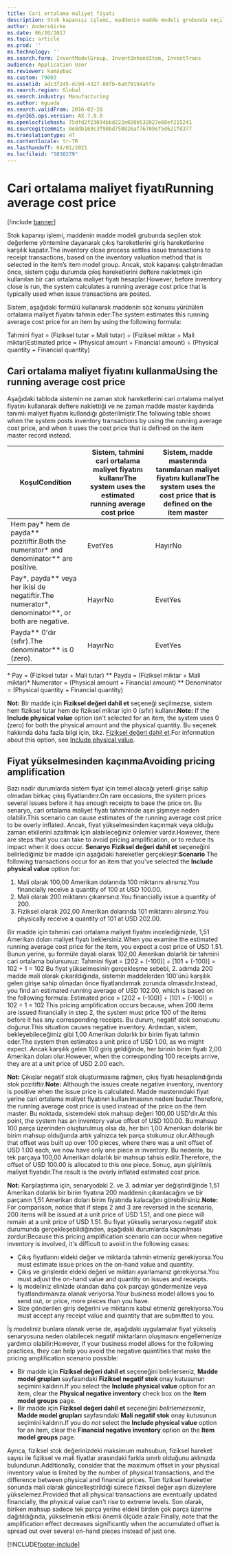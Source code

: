 ```yaml
---
title: Cari ortalama maliyet fiyatı
description: Stok kapanışı işlemi, maddenin madde modeli grubunda seçilen stok değerleme yöntemine dayanarak çıkış hareketlerini giriş hareketlerine karşılık kapatır. Ancak, stok kapanışı çalıştırılmadan önce, sistem çoğu durumda çıkış hareketlerini deftere nakletmek için kullanılan bir cari ortalama maliyet fiyatı hesaplar.
author: AndersGirke
ms.date: 06/20/2017
ms.topic: article
ms.prod: ''
ms.technology: ''
ms.search.form: InventModelGroup, InventOnhandItem, InventTrans
audience: Application User
ms.reviewer: kamaybac
ms.custom: 79003
ms.assetid: adc3f245-dc9d-4327-88fb-6a579194a5fe
ms.search.region: Global
ms.search.industry: Manufacturing
ms.author: mguada
ms.search.validFrom: 2016-02-28
ms.dyn365.ops.version: AX 7.0.0
ms.openlocfilehash: 75dfd2f23034bbd222e020b532027e60ef215241
ms.sourcegitcommit: 0e8db169c3f90bd750826af76709ef5d621fd377
ms.translationtype: HT
ms.contentlocale: tr-TR
ms.lasthandoff: 04/01/2021
ms.locfileid: "5830279"
---
```

# <a name="running-average-cost-price"></a><span data-ttu-id="49f41-104">Cari ortalama maliyet fiyatı</span><span class="sxs-lookup"><span data-stu-id="49f41-104">Running average cost price</span></span>

[!include [banner](../includes/banner.md)]

<span data-ttu-id="49f41-105">Stok kapanışı işlemi, maddenin madde modeli grubunda seçilen stok değerleme yöntemine dayanarak çıkış hareketlerini giriş hareketlerine karşılık kapatır.</span><span class="sxs-lookup"><span data-stu-id="49f41-105">The inventory close process settles issue transactions to receipt transactions, based on the inventory valuation method that is selected in the item’s item model group.</span></span> <span data-ttu-id="49f41-106">Ancak, stok kapanışı çalıştırılmadan önce, sistem çoğu durumda çıkış hareketlerini deftere nakletmek için kullanılan bir cari ortalama maliyet fiyatı hesaplar.</span><span class="sxs-lookup"><span data-stu-id="49f41-106">However, before inventory close is run, the system calculates a running average cost price that is typically used when issue transactions are posted.</span></span>

<span data-ttu-id="49f41-107">Sistem, aşağıdaki formülü kullanarak maddenin söz konusu yürütülen ortalama maliyet fiyatını tahmin eder:</span><span class="sxs-lookup"><span data-stu-id="49f41-107">The system estimates this running average cost price for an item by using the following formula:</span></span> 

<span data-ttu-id="49f41-108">Tahmini fiyat = (Fiziksel tutar + Mali tutar) ÷ (Fiziksel miktar + Mali miktar)</span><span class="sxs-lookup"><span data-stu-id="49f41-108">Estimated price = (Physical amount + Financial amount) ÷ (Physical quantity + Financial quantity)</span></span>

## <a name="using-the-running-average-cost-price"></a><span data-ttu-id="49f41-109">Cari ortalama maliyet fiyatını kullanma</span><span class="sxs-lookup"><span data-stu-id="49f41-109">Using the running average cost price</span></span>
<span data-ttu-id="49f41-110">Aşağıdaki tabloda sistemin ne zaman stok hareketlerini cari ortalama maliyet fiyatını kullanarak deftere naklettiği ve ne zaman madde master kaydında tanımlı maliyet fiyatını kullandığı gösterilmiştir.</span><span class="sxs-lookup"><span data-stu-id="49f41-110">The following table shows when the system posts inventory transactions by using the running average cost price, and when it uses the cost price that is defined on the item master record instead.</span></span>

| <span data-ttu-id="49f41-111">Koşul</span><span class="sxs-lookup"><span data-stu-id="49f41-111">Condition</span></span>                                               | <span data-ttu-id="49f41-112">Sistem, tahmini cari ortalama maliyet fiyatını kullanır</span><span class="sxs-lookup"><span data-stu-id="49f41-112">The system uses the estimated running average cost price</span></span> | <span data-ttu-id="49f41-113">Sistem, madde masterında tanımlanan maliyet fiyatını kullanır</span><span class="sxs-lookup"><span data-stu-id="49f41-113">The system uses the cost price that is defined on the item master</span></span> |
|---------------------------------------------------------|----------------------------------------------------------|-------------------------------------------------------------------|
| <span data-ttu-id="49f41-114">Hem pay\* hem de payda\*\* pozitiftir.</span><span class="sxs-lookup"><span data-stu-id="49f41-114">Both the numerator\* and denominator\*\* are positive.</span></span>  | <span data-ttu-id="49f41-115">Evet</span><span class="sxs-lookup"><span data-stu-id="49f41-115">Yes</span></span>                                                      | <span data-ttu-id="49f41-116">Hayır</span><span class="sxs-lookup"><span data-stu-id="49f41-116">No</span></span>                                                                |
| <span data-ttu-id="49f41-117">Pay\*, payda\*\* veya her ikisi de negatiftir.</span><span class="sxs-lookup"><span data-stu-id="49f41-117">The numerator\*, denominator\*\*, or both are negative.</span></span> | <span data-ttu-id="49f41-118">Hayır</span><span class="sxs-lookup"><span data-stu-id="49f41-118">No</span></span>                                                       | <span data-ttu-id="49f41-119">Evet</span><span class="sxs-lookup"><span data-stu-id="49f41-119">Yes</span></span>                                                               |
| <span data-ttu-id="49f41-120">Payda\*\* 0'dır (sıfır).</span><span class="sxs-lookup"><span data-stu-id="49f41-120">The denominator\*\* is 0 (zero).</span></span>                        | <span data-ttu-id="49f41-121">Hayır</span><span class="sxs-lookup"><span data-stu-id="49f41-121">No</span></span>                                                       | <span data-ttu-id="49f41-122">Evet</span><span class="sxs-lookup"><span data-stu-id="49f41-122">Yes</span></span>                                                               |

<span data-ttu-id="49f41-123">\* Pay = (Fiziksel tutar + Mali tutar) \*\* Payda = (Fiziksel miktar + Mali miktar)</span><span class="sxs-lookup"><span data-stu-id="49f41-123">\* Numerator = (Physical amount + Financial amount) \*\* Denominator = (Physical quantity + Financial quantity)</span></span> 

<span data-ttu-id="49f41-124">**Not:** Bir madde için **Fiziksel değeri dahil et** seçeneği seçilmezse, sistem hem fiziksel tutar hem de fiziksel miktar için 0 (sıfır) kullanır.</span><span class="sxs-lookup"><span data-stu-id="49f41-124">**Note:** If the **Include physical value** option isn't selected for an item, the system uses 0 (zero) for both the physical amount and the physical quantity.</span></span> <span data-ttu-id="49f41-125">Bu seçenek hakkında daha fazla bilgi için, bkz. [Fiziksel değeri dahil et](include-physical-value.md).</span><span class="sxs-lookup"><span data-stu-id="49f41-125">For information about this option, see [Include physical value](include-physical-value.md).</span></span>

## <a name="avoiding-pricing-amplification"></a><span data-ttu-id="49f41-126">Fiyat yükselmesinden kaçınma</span><span class="sxs-lookup"><span data-stu-id="49f41-126">Avoiding pricing amplification</span></span>
<span data-ttu-id="49f41-127">Bazı nadir durumlarda sistem fiyat için temel alacağı yeterli girişe sahip olmadan birkaç çıkış fiyatlandırır.</span><span class="sxs-lookup"><span data-stu-id="49f41-127">On rare occasions, the system prices several issues before it has enough receipts to base the price on.</span></span> <span data-ttu-id="49f41-128">Bu senaryo, cari ortalama maliyet fiyatı tahmininde aşırı şişmeye neden olabilir.</span><span class="sxs-lookup"><span data-stu-id="49f41-128">This scenario can cause estimates of the running average cost price to be overly inflated.</span></span> <span data-ttu-id="49f41-129">Ancak, fiyat yükselmesinden kaçınmak veya olduğu zaman etkilerini azaltmak için alabileceğiniz önlemler vardır.</span><span class="sxs-lookup"><span data-stu-id="49f41-129">However, there are steps that you can take to avoid pricing amplification, or to reduce its impact when it does occur.</span></span> <span data-ttu-id="49f41-130">**Senaryo** **Fiziksel değeri dahil et** seçeneğini belirlediğiniz bir madde için aşağıdaki hareketler gerçekleşir:</span><span class="sxs-lookup"><span data-stu-id="49f41-130">**Scenario** The following transactions occur for an item that you've selected the **Include physical value** option for:</span></span>

1.  <span data-ttu-id="49f41-131">Mali olarak 100,00 Amerikan dolarında 100 miktarını alırsınız.</span><span class="sxs-lookup"><span data-stu-id="49f41-131">You financially receive a quantity of 100 at USD 100.00.</span></span>
2.  <span data-ttu-id="49f41-132">Mali olarak 200 miktarını çıkarırsınız.</span><span class="sxs-lookup"><span data-stu-id="49f41-132">You financially issue a quantity of 200.</span></span>
3.  <span data-ttu-id="49f41-133">Fiziksel olarak 202,00 Amerikan dolarında 101 miktarını alırsınız.</span><span class="sxs-lookup"><span data-stu-id="49f41-133">You physically receive a quantity of 101 at USD 202.00.</span></span>

<span data-ttu-id="49f41-134">Bir madde için tahmini cari ortalama maliyet fiyatını incelediğinizde, 1,51 Amerikan doları maliyet fiyatı beklersiniz.</span><span class="sxs-lookup"><span data-stu-id="49f41-134">When you examine the estimated running average cost price for the item, you expect a cost price of USD 1.51.</span></span> <span data-ttu-id="49f41-135">Bunun yerine, şu formüle dayalı olarak 102,00 Amerikan dolarlık bir tahmini cari ortalama bulursunuz: Tahmini fiyat = \[202 + (-100)\] ÷ \[101 + (-100)\] = 102 ÷ 1 = 102 Bu fiyat yükselmesinin gerçekleşme sebebi, 2. adımda 200 madde mali olarak çıkarıldığında, sistemin maddelerden 100'ünü karşılık gelen girişe sahip olmadan önce fiyatlandırmak zorunda olmasıdır.</span><span class="sxs-lookup"><span data-stu-id="49f41-135">Instead, you find an estimated running average of USD 102.00, which is based on the following formula: Estimated price = \[202 + (-100)\] ÷ \[101 + (-100)\] = 102 ÷ 1 = 102 This pricing amplification occurs because, when 200 items are issued financially in step 2, the system must price 100 of the items before it has any corresponding receipts.</span></span> <span data-ttu-id="49f41-136">Bu durum, negatif stok sonucunu doğurur.</span><span class="sxs-lookup"><span data-stu-id="49f41-136">This situation causes negative inventory.</span></span> <span data-ttu-id="49f41-137">Ardından, sistem, bekleyebileceğimiz gibi 1,00 Amerikan dolarlık bir birim fiyatı tahmin eder.</span><span class="sxs-lookup"><span data-stu-id="49f41-137">The system then estimates a unit price of USD 1.00, as we might expect.</span></span> <span data-ttu-id="49f41-138">Ancak karşılık gelen 100 giriş geldiğinde, her birinin birim fiyatı 2,00 Amerikan doları olur.</span><span class="sxs-lookup"><span data-stu-id="49f41-138">However, when the corresponding 100 receipts arrive, they are at a unit price of USD 2.00 each.</span></span> 

<span data-ttu-id="49f41-139">**Not:** Çıkışlar negatif stok oluşturmasına rağmen, çıkış fiyatı hesaplandığında stok pozitiftir.</span><span class="sxs-lookup"><span data-stu-id="49f41-139">**Note:** Although the issues create negative inventory, inventory is positive when the issue price is calculated.</span></span> <span data-ttu-id="49f41-140">Madde masterındaki fiyat yerine cari ortalama maliyet fiyatının kullanılmasının nedeni budur.</span><span class="sxs-lookup"><span data-stu-id="49f41-140">Therefore, the running average cost price is used instead of the price on the item master.</span></span> <span data-ttu-id="49f41-141">Bu noktada, sistemdeki stok mahsup değeri 100,00 USD'dir.</span><span class="sxs-lookup"><span data-stu-id="49f41-141">At this point, the system has an inventory value offset of USD 100.00.</span></span> <span data-ttu-id="49f41-142">Bu mahsup 100 parça üzerinden oluşturulmuş olsa da, her biri 1,00 Amerikan dolarlık bir birim mahsup olduğunda artık yalnızca tek parça stokumuz olur.</span><span class="sxs-lookup"><span data-stu-id="49f41-142">Although that offset was built up over 100 pieces, where there was a unit offset of USD 1.00 each, we now have only one piece in inventory.</span></span> <span data-ttu-id="49f41-143">Bu nedenle, bu tek parçaya 100,00 Amerikan dolarlık bir mahsup tahsis edilir.</span><span class="sxs-lookup"><span data-stu-id="49f41-143">Therefore, the offset of USD 100.00 is allocated to this one piece.</span></span> <span data-ttu-id="49f41-144">Sonuç, aşırı şişirilmiş maliyet fiyatıdır.</span><span class="sxs-lookup"><span data-stu-id="49f41-144">The result is the overly inflated estimated cost price.</span></span> 

<span data-ttu-id="49f41-145">**Not:** Karşılaştırma için, senaryodaki 2. ve 3. adımlar yer değiştirdiğinde 1,51 Amerikan dolarlık bir birim fiyatına 200 maddenin çıkarılacağını ve bir parçanın 1,51 Amerikan doları birim fiyatında kalacağını görebilirsiniz.</span><span class="sxs-lookup"><span data-stu-id="49f41-145">**Note:** For comparison, notice that if steps 2 and 3 are reversed in the scenario, 200 items will be issued at a unit price of USD 1.51, and one piece will remain at a unit price of USD 1.51.</span></span> <span data-ttu-id="49f41-146">Bu fiyat yükseliş senaryosu negatif stok durumunda gerçekleşebildiğinden, aşağıdaki durumlarda kaçınılması zordur:</span><span class="sxs-lookup"><span data-stu-id="49f41-146">Because this pricing amplification scenario can occur when negative inventory is involved, it's difficult to avoid in the following cases:</span></span>

-   <span data-ttu-id="49f41-147">Çıkış fiyatlarını eldeki değer ve miktarda tahmin etmeniz gerekiyorsa.</span><span class="sxs-lookup"><span data-stu-id="49f41-147">You must estimate issue prices on the on-hand value and quantity.</span></span>
-   <span data-ttu-id="49f41-148">Çıkış ve girişlerde eldeki değeri ve miktarı ayarlamanız gerekiyorsa.</span><span class="sxs-lookup"><span data-stu-id="49f41-148">You must adjust the on-hand value and quantity on issues and receipts.</span></span>
-   <span data-ttu-id="49f41-149">İş modeliniz elinizde olandan daha çok parçayı göndermenize veya fiyatlandırmanıza olanak veriyorsa.</span><span class="sxs-lookup"><span data-stu-id="49f41-149">Your business model allows you to send out, or price, more pieces than you have.</span></span>
-   <span data-ttu-id="49f41-150">Size gönderilen giriş değerini ve miktarını kabul etmeniz gerekiyorsa.</span><span class="sxs-lookup"><span data-stu-id="49f41-150">You must accept any receipt value and quantity that are submitted to you.</span></span>

<span data-ttu-id="49f41-151">İş modeliniz bunlara olanak verse de, aşağıdaki uygulamalar fiyat yükseliş senaryosuna neden olabilecek negatif miktarların oluşmasını engellemenize yardımcı olabilir:</span><span class="sxs-lookup"><span data-stu-id="49f41-151">However, if your business model allows for the following practices, they can help you avoid the negative quantities that make the pricing amplification scenario possible:</span></span>

-   <span data-ttu-id="49f41-152">Bir madde için **Fiziksel değeri dahil et** seçeneğini belirlerseniz, **Madde model grupları** sayfasındaki **Fiziksel negatif stok** onay kutusunun seçimini kaldırın.</span><span class="sxs-lookup"><span data-stu-id="49f41-152">If you select the **Include physical value** option for an item, clear the **Physical negative inventory** check box on the **Item model groups** page.</span></span>
-   <span data-ttu-id="49f41-153">Bir madde için **Fiziksel değeri dahil et** seçeneğini *belirlemezseniz*, **Madde model grupları** sayfasındaki **Mali negatif stok** onay kutusunun seçimini kaldırın.</span><span class="sxs-lookup"><span data-stu-id="49f41-153">If you do *not* select the **Include physical value** option for an item, clear the **Financial negative inventory** option on the **Item model groups** page.</span></span>

<span data-ttu-id="49f41-154">Ayrıca, fiziksel stok değerinizdeki maksimum mahsubun, fiziksel hareket sayısı ile fiziksel ve mali fiyatlar arasındaki farkla sınırlı olduğunu aklınızda bulundurun.</span><span class="sxs-lookup"><span data-stu-id="49f41-154">Additionally, consider that the maximum offset in your physical inventory value is limited by the number of physical transactions, and the difference between physical and financial prices.</span></span> <span data-ttu-id="49f41-155">Tüm fiziksel hareketler sonunda mali olarak güncelleştirildiği sürece fiziksel değer aşırı düzeylere yükselemez.</span><span class="sxs-lookup"><span data-stu-id="49f41-155">Provided that all physical transactions are eventually updated financially, the physical value can't rise to extreme levels.</span></span> <span data-ttu-id="49f41-156">Son olarak, biriken mahsup sadece tek parça yerine eldeki birden çok parça üzerine dağıtıldığında, yükselmenin etkisi önemli ölçüde azalır.</span><span class="sxs-lookup"><span data-stu-id="49f41-156">Finally, note that the amplification effect decreases significantly when the accumulated offset is spread out over several on-hand pieces instead of just one.</span></span>





[!INCLUDE[footer-include](../../includes/footer-banner.md)]